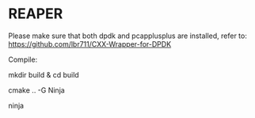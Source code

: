# REAPER
Please make sure that both dpdk and pcapplusplus are installed, refer to: https://github.com/lbr711/CXX-Wrapper-for-DPDK

Compile:

mkdir build & cd build

cmake .. -G Ninja

ninja
